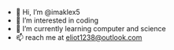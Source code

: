 - 👋 Hi, I’m @imaklex5
- 👀 I’m interested in coding
- 🌱 I’m currently learning computer and science
- 📫 reach me at eliot1238@outlook.com

<!---
imaklex5/imaklex5 is a ✨ special ✨ repository because its `README.md` (this file) appears on your GitHub profile.
You can click the Preview link to take a look at your changes.
--->
